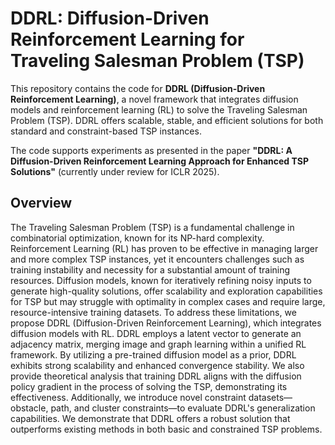 # DDRL: Diffusion-Driven Reinforcement Learning for Traveling Salesman Problem (TSP)

This repository contains the code for **DDRL (Diffusion-Driven Reinforcement Learning)**, a novel framework that integrates diffusion models and reinforcement learning (RL) to solve the Traveling Salesman Problem (TSP). DDRL offers scalable, stable, and efficient solutions for both standard and constraint-based TSP instances.

The code supports experiments as presented in the paper **"DDRL: A Diffusion-Driven Reinforcement Learning Approach for Enhanced TSP Solutions"** (currently under review for ICLR 2025).

## Overview

The Traveling Salesman Problem (TSP) is a fundamental challenge in combinatorial optimization, known for its NP-hard complexity. Reinforcement Learning (RL) has proven to be effective in managing larger and more complex TSP instances, yet it encounters challenges such as training instability and necessity for a substantial amount of training resources. Diffusion models, known for iteratively refining noisy inputs to generate high-quality solutions, offer scalability and exploration capabilities for TSP but may struggle with optimality in complex cases and require large, resource-intensive training datasets. To address these limitations, we propose DDRL (Diffusion-Driven Reinforcement Learning), which integrates diffusion models with RL. DDRL employs a latent vector to generate an adjacency matrix, merging image and graph learning within a unified RL framework. By utilizing a pre-trained diffusion model as a prior, DDRL exhibits strong scalability and enhanced convergence stability. We also provide theoretical analysis that training DDRL aligns with the diffusion policy gradient in the process of solving the TSP, demonstrating its effectiveness. Additionally, we introduce novel constraint datasets—obstacle, path, and cluster constraints—to evaluate DDRL's generalization capabilities. We demonstrate that DDRL offers a robust solution that outperforms existing methods in both basic and constrained TSP problems. 

